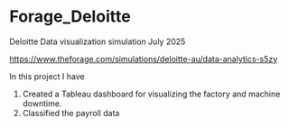 # Forage_Deloitte
Deloitte Data visualization simulation July 2025 

https://www.theforage.com/simulations/deloitte-au/data-analytics-s5zy

In this project I have
1. Created a Tableau dashboard for visualizing the factory and machine downtime.
2. Classified the payroll data 
